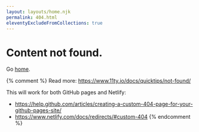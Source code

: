 ```yaml
---
layout: layouts/home.njk
permalink: 404.html
eleventyExcludeFromCollections: true
---
```

# Content not found. 

Go <a href="{{ '/' | url }}">home</a>.

{% comment %}
Read more: https://www.11ty.io/docs/quicktips/not-found/

This will work for both GitHub pages and Netlify:

* https://help.github.com/articles/creating-a-custom-404-page-for-your-github-pages-site/
* https://www.netlify.com/docs/redirects/#custom-404
{% endcomment %}
